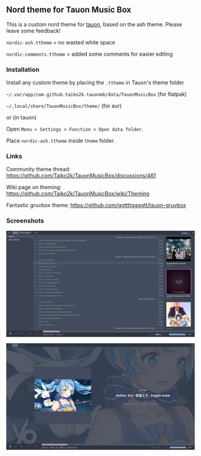 ## Nord theme for Tauon Music Box

This is a custom nord theme for [tauon](https://github.com/Taiko2k/TauonMusicBox), based on the ash theme.
Please leave some feedback!

`nordic-ash.ttheme` = no wasted white space

`nordic-comments.ttheme` = added some comments for easier editing 

### Installation

Install any custom theme by placing the `.ttheme` in Tauon's theme folder

`~/.var/app/com.github.taiko2k.tauonmb/data/TauonMusicBox` (for flatpak)

`~/.local/share/TauonMusicBox/theme/` (for aur)

or (in tauon)

Open `Menu > Settings > Function > Open data folder`.

Place `nordic-ash.ttheme` inside `theme` folder.

### Links

Community theme thread:
https://github.com/Taiko2k/TauonMusicBox/discussions/461

Wiki page on theming:
https://github.com/Taiko2k/TauonMusicBox/wiki/Theming

Fantastic gruvbox theme:
https://github.com/ggttttggggtt/tauon-gruvbox

### Screenshots

![preview](nordic-ash.png)

![preview](nordic-ash-2.png)
